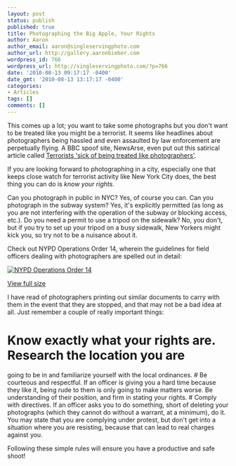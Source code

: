 ```yaml
---
layout: post
status: publish
published: true
title: Photographing the Big Apple, Your Rights
author: Aaron
author_email: aaron@singleservingphoto.com
author_url: http://gallery.aaronbieber.com
wordpress_id: 766
wordpress_url: http://singleservingphoto.com/?p=766
date: '2010-08-13 09:17:17 -0400'
date_gmt: '2010-08-13 13:17:17 -0400'
categories:
- Articles
tags: []
comments: []
---
```

This comes up a lot; you want to take some photographs but you don't
want to be treated like you might be a terrorist. It seems like
headlines about photographers being hassled and even assaulted by law
enforcement are perpetually flying. A BBC spoof site, NewsArse, even put
out this satirical article called [Terrorists 'sick of being treated
like
photographers'](http://newsarse.com/2010/08/06/terrorists-sick-of-being-treated-like-photographers/).

If you are looking forward to photographing in a city, especially one
that keeps close watch for terrorist activity like New York City does,
the best thing you can do is _know your rights_.

Can you photograph in public in NYC? Yes, of course you can. Can you
photograph in the subway system? Yes, it's explicitly permitted (as long
as you are not interfering with the operation of the subway or blocking
access, etc.). Do you need a permit to use a tripod on the sidewalk? No,
you don't, but if you try to set up your tripod on a busy sidewalk, New
Yorkers might kick you, so try not to be a nuisance about it.

Check out NYPD Operations Order 14, wherein the guidelines for field
officers dealing with photographers are spelled out in detail:

[![](http://singleservingphoto.com/wp-content/uploads/2010/08/OperationsOrder14-248x300.jpg "NYPD Operations Order 14")](http://singleservingphoto.com/wp-content/uploads/2010/08/OperationsOrder14.jpg)

[View full
size](http://singleservingphoto.com/wp-content/uploads/2010/08/OperationsOrder14.jpg)

I have read of photographers printing out similar documents to carry
with them in the event that they are stopped, and that may not be a bad
idea at all. Just remember a couple of really important things:

# Know exactly what your rights are. Research the location you are
going to be in and familiarize yourself with the local ordinances.
 \# Be courteous and respectful. If an officer is giving you a hard time
because they like it, being rude to them is only going to make matters
worse. Be understanding of their position, and firm in stating your
rights.
 \# Comply with directives. If an officer asks you to do something,
short of deleting your photographs (which they cannot do without a
warrant, at a minimum), do it. You may state that you are complying
under protest, but don't get into a situation where you are resisting,
because that can lead to real charges against you.

Following these simple rules will ensure you have a productive and safe
shoot!
